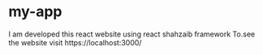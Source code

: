 # my-app
I am developed this react website using react shahzaib framework To.see the website visit https://localhost:3000/
